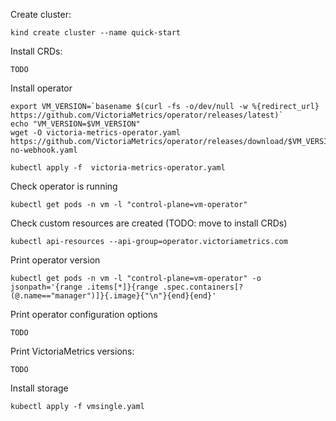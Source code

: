 
Create cluster:
```
kind create cluster --name quick-start
```

Install CRDs:
```
TODO
```

Install operator
```
export VM_VERSION=`basename $(curl -fs -o/dev/null -w %{redirect_url} https://github.com/VictoriaMetrics/operator/releases/latest)`
echo "VM_VERSION=$VM_VERSION"
wget -O victoria-metrics-operator.yaml https://github.com/VictoriaMetrics/operator/releases/download/$VM_VERSION/install-no-webhook.yaml

kubectl apply -f  victoria-metrics-operator.yaml
```

Check operator is running
```
kubectl get pods -n vm -l "control-plane=vm-operator"
```

Check custom resources are created (TODO: move to install CRDs)
```
kubectl api-resources --api-group=operator.victoriametrics.com
```



Print operator version
```
kubectl get pods -n vm -l "control-plane=vm-operator" -o jsonpath='{range .items[*]}{range .spec.containers[?(@.name=="manager")]}{.image}{"\n"}{end}{end}'
```

Print operator configuration options
```
TODO
```

Print VictoriaMetrics versions:
```
TODO
```

Install storage
```
kubectl apply -f vmsingle.yaml
```



